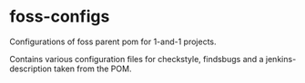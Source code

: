 foss-configs
============

Configurations of foss parent pom for 1-and-1 projects.

Contains various configuration files for checkstyle, findsbugs and a jenkins-description taken from the POM.

